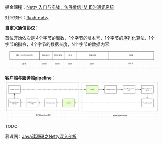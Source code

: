 掘金课程：[Netty 入门与实战：仿写微信 IM 即时通讯系统](https://juejin.cn/book/6844733738119593991)

对照项目：[flash-netty](https://github.com/lightningMan/flash-netty.git)

**自定义通信协议：**

首位开始依次是 4个字节的魔数，1个字节的版本号，1个字节的序列化算法，1个字节的指令，4个字节的数据长度，N个字节的数据内容
![自定义通信协议](自定义通信协议.png)

**客户端与服务端pipeline：**
![客户端与服务端pipeline](客户端与服务端pipeline.png)

TODO

慕课网：[Java读源码之Netty深入剖析](https://coding.imooc.com/class/chapter/230.html#Anchor)